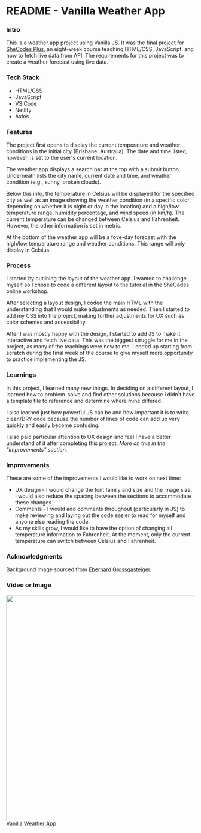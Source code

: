 <h1>README - Vanilla Weather App</h1>
<h3>Intro</h3>
<p>
  This is a weather app project using Vanilla JS. It was the final project for <a href="https://shecodes.io" target="_blank">SheCodes Plus</a>, an eight-week course teaching HTML/CSS, JavaScript, and how to fetch live data from API. The requirements for this project was to create a weather forecast using live data.
</p>
<h3>Tech Stack</h3>
<ul>
  <li>
    HTML/CSS
  </li>
   <li>
    JavaScript
  </li>
   <li>
    VS Code
  </li>
   <li>
    Netlify
  </li>
   <li>
    Axios
  </li>
</ul>
<h3>Features</h3>
<p>
  The project first opens to display the current temperature and weather conditions in the initial city (Brisbane, Australia).
  The date and time listed, however, is set to the user's current location.
</p>
<p>
  The weather app displays a search bar at the top with a submit button. Underneath lists the city name, current date and time, and weather condition (e.g., sunny, broken clouds).
</p>
<p>
  Below this info, the temperature in Celsius will be displayed for the specified city as well as an image showing the weather condition (in a specific color depending on whether it is night or day in the location) and a high/low temperature range, humidity percentage, and wind speed (in km/h). The current temperature can be changed between Celsius and Fahrenheit. However, the other information is set in metric.
</p>
<p>
  At the bottom of the weather app will be a fove-day forecast with the high/low temperature range and weather conditions. This range will only display in Celsius.
</p>
<h3>Process</h3>
<p>
  I started by outlining the layout of the weather app. I wanted to challenge myself so I chose to code a different layout to the tutorial in the SheCodes online workshop.
</p>
<p>
  After selecting a layout design, I coded the main HTML with the understanding that I would make adjustments as needed. Then I started to add my CSS into the project, making further adjustments for UX such as color schemes and accessibility.
</p>
<p>
  After I was mostly happy with the design, I started to add JS to make it interactive and fetch live data. This was the biggest struggle for me in the project, as many of the teachings were new to me. I ended up starting from scratch during the final week of the course to give myself more opportunity to practice implementing the JS.
</p>
<h3>Learnings</h3>
<p>
  In this project, I learned many new things. In deciding on a different layout, I learned how to problem-solve and find other solutions because I didn't have a template file to reference and determine where mine differed.
</p>
<p>
  I also learned just how powerful JS can be and how important it is to write clean/DRY code because the number of lines of code can add up very quickly and easily become confusing.
</p>
<p>
  I also paid particular attention to UX design and feel I have a better understand of it after completing this project. <i>More on this in the "Improvements" section.</i>
</p>
<h3>Improvements</h3>
<p>
  These are some of the improvements I would like to work on next time:
</p>
<ul>
  <li>
    UX design - I would change the font family and size and the image size. I would also reduce the spacing between the sections to accommodate these changes.
  </li>
  <li>
    Comments - I would add comments throughout (particularly in JS) to make reviewing and laying out the code easier to read for myself and anyone else reading the code.
  </li>
  <li>
    As my skills grow, I would like to have the option of changing all temperature information to Fahrenheit. At the moment, only the current temperature can switch between Celsius and Fahrenheit.
  </li>
</ul>
<h3>Acknowledgments</h3>
<p>Background image sourced from <a href="https://www.pexels.com/@eberhardgross/?filter=photos" target="_blank">Eberhard Grossgasteiger</a>.</p>
<h3>Video or Image</h3>
<img src="https://github.com/naomidewys/weather-app-project/assets/146399253/e63b47af-f761-418b-9c70-aa270fb8ded2" width="600" />
<br>
<a href="https://weather-app-project-ndw.netlify.app/" target="_blank">Vanilla Weather App</a>
